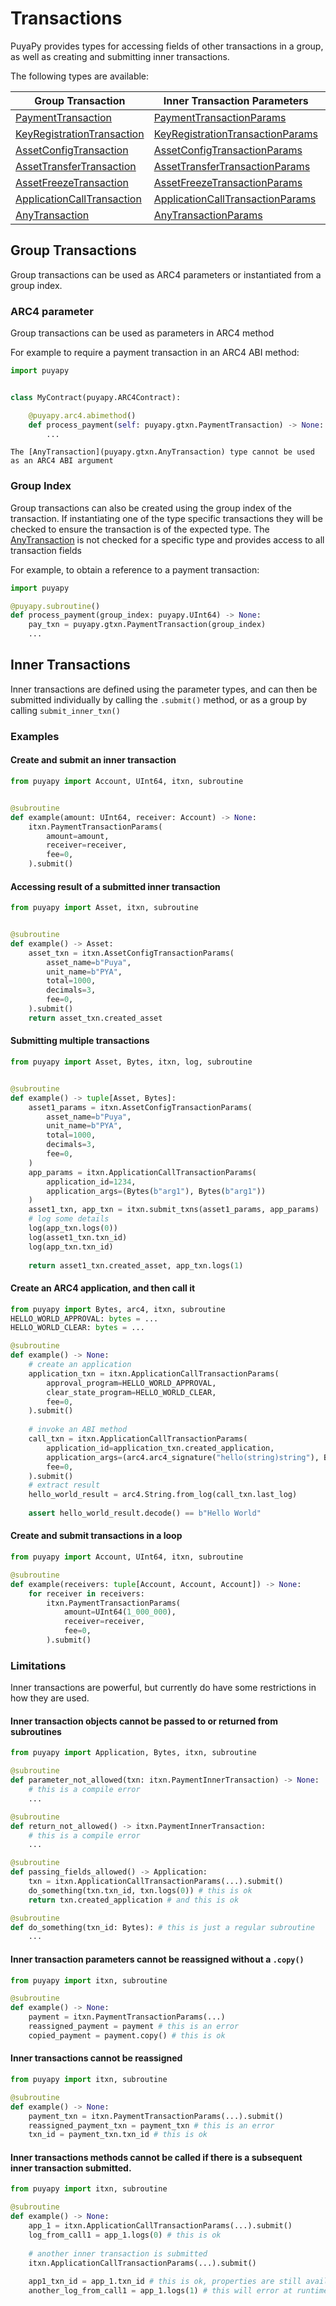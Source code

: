 # Transactions

PuyaPy provides types for accessing fields of other transactions in a group, as well as
creating and submitting inner transactions.

The following types are available:

| Group Transaction                                                    | Inner Transaction Parameters                                                     | Inner Transaction                                                              |
|----------------------------------------------------------------------|----------------------------------------------------------------------------------|--------------------------------------------------------------------------------|
| [PaymentTransaction](puyapy.gtxn.PaymentTransaction)                 | [PaymentTransactionParams](puyapy.itxn.PaymentTransactionParams)                 | [PaymentInnerTransaction](puyapy.itxn.PaymentInnerTransaction)                 |
| [KeyRegistrationTransaction](puyapy.gtxn.KeyRegistrationTransaction) | [KeyRegistrationTransactionParams](puyapy.itxn.KeyRegistrationTransactionParams) | [KeyRegistrationInnerTransaction](puyapy.itxn.KeyRegistrationInnerTransaction) |
| [AssetConfigTransaction](puyapy.gtxn.AssetConfigTransaction)         | [AssetConfigTransactionParams](puyapy.itxn.AssetConfigTransactionParams)         | [AssetConfigInnerTransaction](puyapy.itxn.AssetConfigInnerTransaction)         |
| [AssetTransferTransaction](puyapy.gtxn.AssetTransferTransaction)     | [AssetTransferTransactionParams](puyapy.itxn.AssetTransferTransactionParams)     | [AssetTransferInnerTransaction](puyapy.itxn.AssetTransferInnerTransaction)     |
| [AssetFreezeTransaction](puyapy.gtxn.AssetFreezeTransaction)         | [AssetFreezeTransactionParams](puyapy.itxn.AssetFreezeTransactionParams)         | [AssetFreezeInnerTransaction](puyapy.itxn.AssetFreezeInnerTransaction)         |
| [ApplicationCallTransaction](puyapy.gtxn.ApplicationCallTransaction) | [ApplicationCallTransactionParams](puyapy.itxn.ApplicationCallTransactionParams) | [ApplicationCallInnerTransaction](puyapy.itxn.ApplicationCallInnerTransaction) |
| [AnyTransaction](puyapy.gtxn.AnyTransaction)                         | [AnyTransactionParams](puyapy.itxn.AnyTransactionParams)                         | [AnyInnerTransaction](puyapy.itxn.AnyInnerTransaction)                         |


## Group Transactions

Group transactions can be used as ARC4 parameters or instantiated from a group index.

### ARC4 parameter

Group transactions can be used as parameters in ARC4 method

For example to require a payment transaction in an ARC4 ABI method:
```python
import puyapy


class MyContract(puyapy.ARC4Contract):

    @puyapy.arc4.abimethod()
    def process_payment(self: puyapy.gtxn.PaymentTransaction) -> None:
        ...
```

```{note}
The [AnyTransaction](puyapy.gtxn.AnyTransaction) type cannot be used as an ARC4 ABI argument
```

### Group Index

Group transactions can also be created using the group index of the transaction. 
If instantiating one of the type specific transactions they will be checked to ensure the transaction is of the expected type.
The [AnyTransaction](puyapy.gtxn.AnyTransaction) is not checked for a specific type and provides access to all transaction fields

For example, to obtain a reference to a payment transaction:
```python
import puyapy

@puyapy.subroutine()
def process_payment(group_index: puyapy.UInt64) -> None:
    pay_txn = puyapy.gtxn.PaymentTransaction(group_index)
    ...
```

## Inner Transactions

Inner transactions are defined using the parameter types, and can then be submitted individually by calling the
`.submit()` method, or as a group by calling `submit_inner_txn()`


### Examples

#### Create and submit an inner transaction

```python
from puyapy import Account, UInt64, itxn, subroutine


@subroutine
def example(amount: UInt64, receiver: Account) -> None:
    itxn.PaymentTransactionParams(
        amount=amount,
        receiver=receiver,
        fee=0,
    ).submit()
```

#### Accessing result of a submitted inner transaction

```python
from puyapy import Asset, itxn, subroutine


@subroutine
def example() -> Asset:
    asset_txn = itxn.AssetConfigTransactionParams(
        asset_name=b"Puya",
        unit_name=b"PYA",
        total=1000,
        decimals=3,
        fee=0,
    ).submit()
    return asset_txn.created_asset
```

#### Submitting multiple transactions

```python
from puyapy import Asset, Bytes, itxn, log, subroutine


@subroutine
def example() -> tuple[Asset, Bytes]:
    asset1_params = itxn.AssetConfigTransactionParams(
        asset_name=b"Puya",
        unit_name=b"PYA",
        total=1000,
        decimals=3,
        fee=0,
    )
    app_params = itxn.ApplicationCallTransactionParams(
        application_id=1234,
        application_args=(Bytes(b"arg1"), Bytes(b"arg1"))
    )
    asset1_txn, app_txn = itxn.submit_txns(asset1_params, app_params)
    # log some details
    log(app_txn.logs(0))
    log(asset1_txn.txn_id)
    log(app_txn.txn_id)
    
    return asset1_txn.created_asset, app_txn.logs(1)
```

#### Create an ARC4 application, and then call it

```python
from puyapy import Bytes, arc4, itxn, subroutine
HELLO_WORLD_APPROVAL: bytes = ...
HELLO_WORLD_CLEAR: bytes = ...

@subroutine
def example() -> None:
    # create an application
    application_txn = itxn.ApplicationCallTransactionParams(
        approval_program=HELLO_WORLD_APPROVAL,
        clear_state_program=HELLO_WORLD_CLEAR,
        fee=0,
    ).submit()
    
    # invoke an ABI method
    call_txn = itxn.ApplicationCallTransactionParams(
        application_id=application_txn.created_application,
        application_args=(arc4.arc4_signature("hello(string)string"), Bytes(b"World")),
        fee=0,
    ).submit()
    # extract result
    hello_world_result = arc4.String.from_log(call_txn.last_log)
    
    assert hello_world_result.decode() == b"Hello World"
```

#### Create and submit transactions in a loop

```python
from puyapy import Account, UInt64, itxn, subroutine

@subroutine
def example(receivers: tuple[Account, Account, Account]) -> None:
    for receiver in receivers:
        itxn.PaymentTransactionParams(
            amount=UInt64(1_000_000),
            receiver=receiver,
            fee=0,
        ).submit()
```
### Limitations

Inner transactions are powerful, but currently do have some restrictions in how they are used.

#### Inner transaction objects cannot be passed to or returned from subroutines

```python
from puyapy import Application, Bytes, itxn, subroutine

@subroutine
def parameter_not_allowed(txn: itxn.PaymentInnerTransaction) -> None:
    # this is a compile error
    ...

@subroutine
def return_not_allowed() -> itxn.PaymentInnerTransaction:
    # this is a compile error
    ...

@subroutine
def passing_fields_allowed() -> Application:
    txn = itxn.ApplicationCallTransactionParams(...).submit()
    do_something(txn.txn_id, txn.logs(0)) # this is ok
    return txn.created_application # and this is ok

@subroutine
def do_something(txn_id: Bytes): # this is just a regular subroutine
    ...
```

#### Inner transaction parameters cannot be reassigned without a `.copy()`

```python
from puyapy import itxn, subroutine

@subroutine
def example() -> None:
    payment = itxn.PaymentTransactionParams(...)
    reassigned_payment = payment # this is an error
    copied_payment = payment.copy() # this is ok
```

#### Inner transactions cannot be reassigned

```python
from puyapy import itxn, subroutine

@subroutine
def example() -> None:
    payment_txn = itxn.PaymentTransactionParams(...).submit()
    reassigned_payment_txn = payment_txn # this is an error
    txn_id = payment_txn.txn_id # this is ok
```

#### Inner transactions methods cannot be called if there is a subsequent inner transaction submitted.

```python
from puyapy import itxn, subroutine

@subroutine
def example() -> None:
    app_1 = itxn.ApplicationCallTransactionParams(...).submit()
    log_from_call1 = app_1.logs(0) # this is ok
    
    # another inner transaction is submitted
    itxn.ApplicationCallTransactionParams(...).submit()
    
    app1_txn_id = app_1.txn_id # this is ok, properties are still available
    another_log_from_call1 = app_1.logs(1) # this will error at runtime as the array results are no longer available
```
